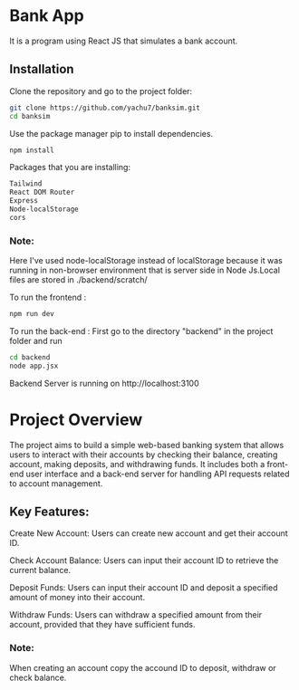 # Bank App

It is a program using React JS that simulates a bank account.

## Installation

Clone the repository and go to the project folder:
```bash
git clone https://github.com/yachu7/banksim.git
cd banksim
```
Use the package manager pip to install dependencies.

```bash
npm install 
```

Packages that you are installing:
```bash
Tailwind
React DOM Router
Express
Node-localStorage
cors
```
### Note:
Here I've used node-localStorage instead of localStorage because it was running in non-browser environment that is server side in Node Js.Local files are stored in ./backend/scratch/



To run the frontend :
```bash
npm run dev
```
To run the back-end :
First go to the directory "backend" in the project folder and run 
```bash
cd backend
node app.jsx
```
Backend Server is running on http://localhost:3100

# Project Overview
The project aims to build a simple web-based banking system that allows users to interact with their accounts by checking their balance, creating account, making deposits, and withdrawing funds. It includes both a front-end user interface and a back-end server for handling API requests related to account management.

## Key Features:

Create New Account: Users can create new account and get their account ID.

Check Account Balance:
Users can input their account ID to retrieve the current balance. 

Deposit Funds:
Users can input their account ID and deposit a specified amount of money into their account.

Withdraw Funds:
Users can withdraw a specified amount from their account, provided that they have sufficient funds.

### Note:
When creating an account copy the accound ID to deposit, withdraw or check balance.
 


 
